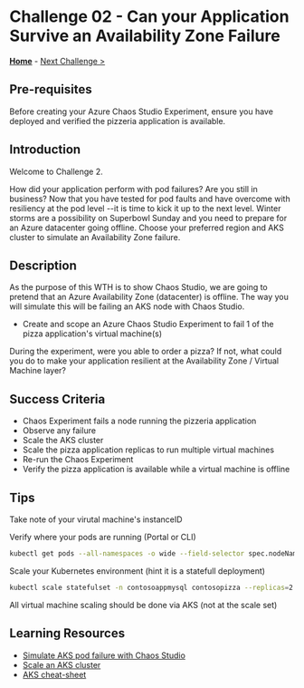 # Challenge 02 - Can your Application Survive an Availability Zone Failure

**[Home](../README.md)** - [Next Challenge >](./Challenge-03.md)

## Pre-requisites

Before creating your Azure Chaos Studio Experiment, ensure you have deployed and verified the pizzeria application is available. 

## Introduction

Welcome to Challenge 2. 

How did your application perform with pod failures? Are you still in business? Now that you have tested for pod faults and have
overcome with resiliency at the pod level --it is time to kick it up to the next level. Winter storms are a possibility on Superbowl Sunday and you need to
prepare for an Azure datacenter going offline. Choose your preferred region and AKS cluster to simulate an Availability Zone failure. 
 

## Description

As the purpose of this WTH is to show Chaos Studio, we are going to pretend that an Azure Availability Zone (datacenter) is offline. The way you will simulate this will be failing an AKS node with Chaos Studio. 

- Create and scope an Azure Chaos Studio Experiment to fail 1 of the pizza application's virtual machine(s)

During the experiment, were you able to order a pizza? If not, what could you do to make your application resilient at the Availability Zone / Virtual
Machine layer? 



## Success Criteria

- Chaos Experiment fails a node running the pizzeria application
- Observe any failure
- Scale the AKS cluster 
- Scale the pizza application replicas to run multiple virtual machines
- Re-run the Chaos Experiment
- Verify the pizza application is available while a virtual machine is offline

## Tips

Take note of your virutal machine's instanceID

Verify where your pods are running (Portal or CLI)

```bash
kubectl get pods --all-namespaces -o wide --field-selector spec.nodeName=<node>

```

Scale your Kubernetes environment (hint it is a statefull deployment)

```bash
kubectl scale statefulset -n contosoappmysql contosopizza --replicas=2

```


All virtual machine scaling should be done via AKS (not at the scale set)


## Learning Resources
- [Simulate AKS pod failure with Chaos Studio](https://docs.microsoft.com/en-us/azure/chaos-studio/chaos-studio-tutorial-aks-portal)
- [Scale an AKS cluster](https://docs.microsoft.com/en-us/azure/aks/scale-cluster)
- [AKS cheat-sheet](https://kubernetes.io/docs/reference/kubectl/cheatsheet/)

